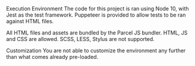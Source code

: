 Execution Environment
The code for this project is ran using Node 10, with Jest as the test framework. Puppeteer is provided to allow tests to be ran against HTML files.

All HTML files and assets are bundled by the Parcel JS bundler. HTML, JS and CSS are allowed. SCSS, LESS, Stylus are not supported.

Customization
You are not able to customize the environment any further than what comes already pre-loaded.